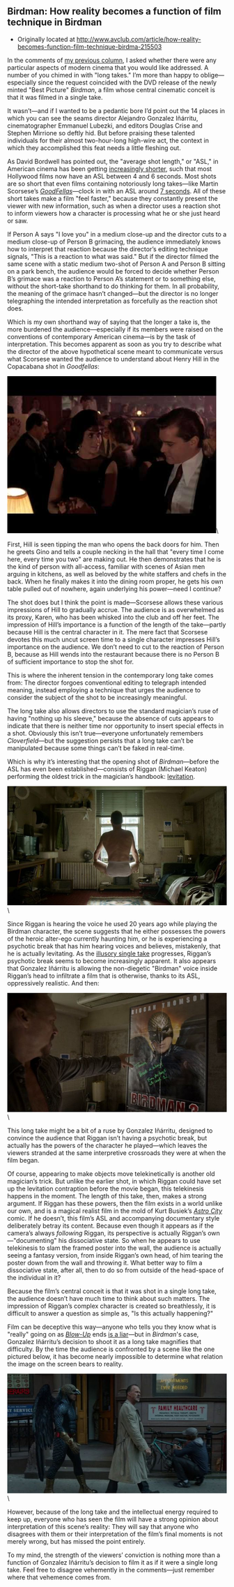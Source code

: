 ## Birdman: How reality becomes a function of film technique in Birdman 

 * Originally located at http://www.avclub.com/article/how-reality-becomes-function-film-technique-birdma-215503

In the comments of [my previous column](http://www.avclub.com/article/how-perfect-shot-can-ruin-film-213906), I asked whether there were any particular aspects of modern cinema that you would like addressed. A number of you chimed in with "long takes." I’m more than happy to oblige—especially since the request coincided with the DVD release of the newly minted "Best Picture" *Birdman*, a film whose central cinematic conceit is that it was filmed in a single take.

It wasn’t—and if I wanted to be a pedantic bore I’d point out the 14 places in which you can see the seams director Alejandro Gonzalez Iñárritu, cinematographer Emmanuel Lubezki, and editors Douglas Crise and Stephen Mirrione so deftly hid. But before praising these talented individuals for their almost two-hour-long high-wire act, the context in which they accomplished this feat needs a little fleshing out.

As David Bordwell has pointed out, the "average shot length," or "ASL," in American cinema has been getting [increasingly shorter](http://www.cinemetrics.lv/bordwell.php), such that most Hollywood films now have an ASL between 4 and 6 seconds. Most shots are so short that even films containing notoriously long takes—like Martin Scorsese’s *[GoodFellas](/review/martin-scorsese-collection-11309)*—clock in with an ASL around [7 seconds](http://www.cinemetrics.lv/database.php?clear). All of these short takes make a film "feel faster," because they constantly present the viewer with new information, such as when a director uses a reaction shot to inform viewers how a character is processing what he or she just heard or saw.

If Person A says "I love you" in a medium close-up and the director cuts to a medium close-up of Person B grimacing, the audience immediately knows how to interpret that reaction because the director’s editing technique signals, "This is a reaction to what was said." But if the director filmed the same scene with a static medium two-shot of Person A and Person B sitting on a park bench, the audience would be forced to decide whether Person B’s grimace was a reaction to Person A’s statement or to something else, without the short-take shorthand to do thinking for them. In all probability, the meaning of the grimace hasn’t changed—but the director is no longer telegraphing the intended interpretation as forcefully as the reaction shot does.

Which is my own shorthand way of saying that the longer a take is, the more burdened the audience—especially if its members were raised on the conventions of contemporary American cinema—is by the task of interpretation. This becomes apparent as soon as you try to describe what the director of the above hypothetical scene meant to communicate versus what Scorsese wanted the audience to understand about Henry Hill in the Copacabana shot in *Goodfellas*:

![OJEEVtqXdK8](../../images/film/birdman/OJEEVtqXdK8.jpg)\ 

First, Hill is seen tipping the man who opens the back doors for him. Then he greets Gino and tells a couple necking in the hall that "every time I come here, every time you two" are making out. He then demonstrates that he is the kind of person with all-access, familiar with scenes of Asian men arguing in kitchens, as well as beloved by the white staffers and chefs in the back. When he finally makes it into the dining room proper, he gets his own table pulled out of nowhere, again underlying his power—need I continue?

The shot does but I think the point is made—Scorsese allows these various impressions of Hill to gradually accrue. The audience is as overwhelmed as its proxy, Karen, who has been whisked into the club and off her feet. The impression of Hill’s importance is a function of the length of the take—partly because Hill is the central character in it. The mere fact that Scorsese devotes this much uncut screen time to a single character impresses Hill’s importance on the audience. We don’t need to cut to the reaction of Person B, because as Hill wends into the restaurant because there is no Person B of sufficient importance to stop the shot for.

This is where the inherent tension in the contemporary long take comes from: The director forgoes conventional editing to telegraph intended meaning, instead employing a technique that urges the audience to consider the subject of the shot to be increasingly meaningful. 

The long take also allows directors to use the standard magician’s ruse of having "nothing up his sleeve," because the absence of cuts appears to indicate that there is neither time nor opportunity to insert special effects in a shot. Obviously this isn’t true—everyone unfortunately remembers *Cloverfield*—but the suggestion persists that a long take can’t be manipulated because some things can’t be faked in real-time.

Which is why it’s interesting that the opening shot of *Birdman*—before the ASL has even been established—consists of Riggan (Michael Keaton) performing the oldest trick in the magician’s handbook: [levitation](https://www.youtube.com/watch?v=ZwvYkRzpq4g).

![534980](../../images/film/birdman/534980.jpg)\ 

Since Riggan is hearing the voice he used 20 years ago while playing the Birdman character, the scene suggests that he either possesses the powers of the heroic alter-ego currently haunting him, or he is experiencing a psychotic break that has him hearing voices and believes, mistakenly, that he is actually levitating. 
As the [illusory single take](http://www.davidbordwell.net/blog/2015/02/23/birdman-following-riggans-orders/) progresses, Riggan’s psychotic break seems to become increasingly apparent. It also appears that Gonzalez Iñárritu is allowing the non-diegetic "Birdman" voice inside Riggan’s head to infiltrate a film that is otherwise, thanks to its ASL, oppressively realistic. And then:

![534981](../../images/film/birdman/534981.jpg)\ 

This long take might be a bit of a ruse by Gonzalez Iñárritu, designed to convince the audience that Riggan isn’t having a psychotic break, but actually has the powers of the character he played—which leaves the viewers stranded at the same interpretive crossroads they were at when the film began.

Of course, appearing to make objects move telekinetically is another old magician’s trick. But unlike the earlier shot, in which Riggan could have set up the levitation contraption before the movie began, this telekinesis happens in the moment. The length of this take, then, makes a strong argument. If Riggan has these powers, then the film exists in a world unlike our own, and is a magical realist film in the mold of Kurt Busiek’s *[Astro City](/article/exclusive-dc-preview-astro-city-14-takes-trip-supe-207995)* comic. If he doesn’t, this film’s ASL and accompanying documentary style deliberately betray its content. Because even though it appears as if the camera’s always *following* Riggan, its perspective is actually Riggan’s own—"documenting" his dissociative state. So when he appears to use telekinesis to slam the framed poster into the wall, the audience is actually seeing a fantasy version, from inside Riggan’s own head, of him tearing the poster down from the wall and throwing it. What better way to film a dissociative state, after all, then to do so from outside of the head-space of the individual in it?

Because the film’s central conceit is that it was shot in a single long take, the audience doesn’t have much time to think about such matters. The impression of Riggan’s complex character is created so breathlessly, it is difficult to answer a question as simple as, "Is this actually happening?" 

Film can be deceptive this way—anyone who tells you they know what is "really" going on as *[Blow-Up](http://www.avclub.com/review/blow-up-11550)* ends [is a liar](http://acephalous.typepad.com/acephalous/2011/01/the-disturbing-wrongness-of-antonionis-blowup.html)—but in *Birdman*'s case, Gonzalez Iñárritu’s decision to shoot it as a long take magnifies that difficulty. By the time the audience is confronted by a scene like the one pictured below, it has become nearly impossible to determine what relation the image on the screen bears to reality.

![534982](../../images/film/birdman/534982.jpg)\ 

However, because of the long take and the intellectual energy required to keep up, everyone who has seen the film will have a strong opinion about interpretation of this scene’s reality: They will say that anyone who disagrees with them or their interpretation of the film’s final moments is not merely wrong, but has missed the point entirely.

To my mind, the strength of the viewers’ conviction is nothing more than a function of Gonzalez Iñárritu’s decision to film it as if it were a single long take. Feel free to disagree vehemently in the comments—just remember where that vehemence comes from.
